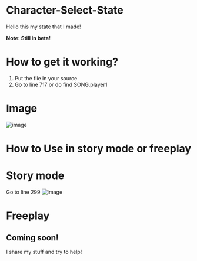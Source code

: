# Character-Select-State
Hello this my state that I made!



**Note: Still in beta!**

# How to get it working?

1. Put the flie in your source
2. Go to line 717 or do find SONG.player1

# Image

![image](https://user-images.githubusercontent.com/76410593/137657673-41e8ab46-a4e2-47ea-882d-80c041d04607.png)



# How to Use in story mode or freeplay

# Story mode

Go to line 299
![image](https://user-images.githubusercontent.com/76410593/137657899-b6df851c-1a5f-4969-9040-3cd3921e8875.png)

# Freeplay

Coming soon!
----
I share my stuff and try to help!

